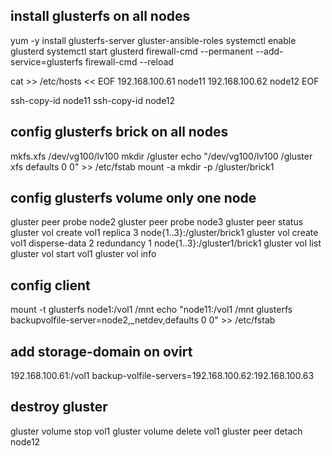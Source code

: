 ## install glusterfs on all nodes
yum -y install glusterfs-server gluster-ansible-roles
systemctl enable glusterd
systemctl start glusterd
firewall-cmd --permanent --add-service=glusterfs
firewall-cmd --reload

cat >> /etc/hosts << EOF
192.168.100.61 node11
192.168.100.62 node12
EOF

ssh-copy-id node11
ssh-copy-id node12

## config glusterfs brick on all nodes 
mkfs.xfs /dev/vg100/lv100
mkdir /gluster
echo "/dev/vg100/lv100 /gluster xfs defaults 0 0" >> /etc/fstab
mount -a
mkdir -p /gluster/brick1

## config glusterfs volume only one node
gluster peer probe node2
gluster peer probe node3
gluster peer status
gluster vol create vol1 replica 3 node{1..3}:/gluster/brick1
gluster vol create vol1 disperse-data 2 redundancy 1 node{1..3}:/gluster1/brick1
gluster vol list
gluster vol start vol1
gluster vol info

## config client
mount -t glusterfs node1:/vol1 /mnt
echo "node11:/vol1 /mnt glusterfs backupvolfile-server=node2,_netdev,defaults 0 0" >> /etc/fstab

## add storage-domain on ovirt
192.168.100.61:/vol1
backup-volfile-servers=192.168.100.62:192.168.100.63

## destroy gluster
gluster volume stop vol1
gluster volume delete vol1
gluster peer detach node12
